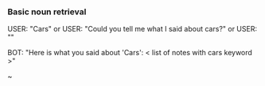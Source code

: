 
### Basic noun retrieval

USER: "Cars"
or
USER: "Could you tell me what I said about cars?"
or
USER: ""

BOT: "Here is what you said about 'Cars': < list of notes with cars keyword >"

~
